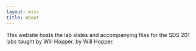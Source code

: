```yaml
---
layout: misc
title: About
---
```

This website hosts the lab slides and accompanying files for the SDS 201 labs taught by Will Hopper. by Will Hopper.

